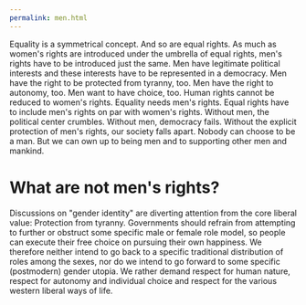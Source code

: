 ```yaml
---
permalink: men.html
---
```


Equality is a symmetrical concept.
And so are equal rights.
As much as women's rights are introduced under the umbrella of equal rights,
men's rights have to be introduced just the same.
Men have legitimate political interests and these interests have to be represented in a democracy.
Men have the right to be protected from tyranny, too.
Men have the right to autonomy, too.
Men want to have choice, too.
Human rights cannot be reduced to women's rights.
Equality needs men's rights.
Equal rights have to include men's rights on par with women's rights.
Without men, the political center crumbles.
Without men, democracy fails.
Without the explicit protection of men's rights, our society falls apart. 
Nobody can choose to be a man.
But we can own up to being men and to supporting other men and mankind.

# What are not men's rights?

Discussions on "gender identity" are diverting attention from the core liberal value:
Protection from tyranny.
Governments should refrain from attempting to further or obstruct some specific male or female role model,
so people can execute their free choice on pursuing their own happiness.
We therefore neither intend to go back to a specific traditional distribution of roles among the sexes,
nor do we intend to go forward to some specific (postmodern) gender utopia.
We rather demand respect for human nature,
respect for autonomy and individual choice and 
respect for the various western liberal ways of life.
